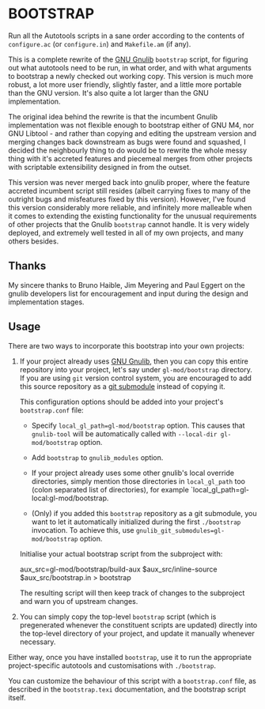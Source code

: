 BOOTSTRAP
=========

Run all the Autotools scripts in a sane order according to the contents
of `configure.ac` (or `configure.in`) and `Makefile.am` (if any).

This is a complete rewrite of the [GNU Gnulib][] `bootstrap` script, for
figuring out what autotools need to be run, in what order, and with what
arguments to bootstrap a newly checked out working copy. This version is
much more robust, a lot more user friendly, slightly faster, and a little
more portable than the GNU version.  It's also quite a lot larger than
the GNU implementation.

The original idea behind the rewrite is that the incumbent Gnulib
implementation was not flexible enough to bootstrap either of GNU M4,
nor GNU Libtool - and rather than copying and editing the upstream
version and merging changes back downstream as bugs were found and
squashed, I decided the neighbourly thing to do would be to rewrite the
whole messy thing with it's accreted features and piecemeal merges from
other projects with scriptable extensibility designed in from the
outset.

This version was never merged back into gnulib proper, where the feature
accreted incumbent script still resides (albeit carrying fixes to many of
the outright bugs and misfeatures fixed by this version).  However, I've
found this version considerably more reliable, and infinitely more
malleable when it comes to extending the existing functionality for the
unusual requirements of other projects that the Gnulib `bootstrap` cannot
handle.  It is very widely deployed, and extremely well tested in all of
my own projects, and many others besides.

Thanks
------

My sincere thanks to Bruno Haible, Jim Meyering and Paul Eggert on the
gnulib developers list for encouragement and input during the design and
implementation stages.

Usage
-----

There are two ways to incorporate this bootstrap into your own projects:

1. If your project already uses [GNU Gnulib], then you can copy this
   entire repository into your project, let's say under
   `gl-mod/bootstrap` directory.  If you are using `git` version control
   system, you are encouraged to add this source repository as a
   [git submodule][] instead of copying it.

   This configuration options should be added into your project's
   `bootstrap.conf` file:

   * Specify `local_gl_path=gl-mod/bootstrap` option.  This causes that
     `gnulib-tool` will be automatically called with
     `--local-dir gl-mod/bootstrap` option.

   * Add `bootstrap` to `gnulib_modules` option.

   * If your project already uses some other gnulib's local override
     directories, simply mention those directories in `local_gl_path` too (colon
     separated list of directories), for example
     `local_gl_path=gl-local:gl-mod/bootstrap.

   * (Only) if you added this `bootstrap` repository as a git submodule, you
     want to let it automatically initialized during the first `./bootstrap`
     invocation.  To achieve this, use `gnulib_git_submodules=gl-mod/bootstrap`
     option.

   Initialise your actual bootstrap script from the subproject with:

      aux_src=gl-mod/bootstrap/build-aux
      $aux_src/inline-source $aux_src/bootstrap.in > bootstrap

   The resulting script will then keep track of changes to the
   subproject and warn you of upstream changes.

2. You can simply copy the top-level `bootstrap` script (which is
   pregenerated whenever the constituent scripts are updated) directly
   into the top-level directory of your project, and update it manually
   whenever necessary.

Either way, once you have installed `bootstrap`, use it to run the
appropriate project-specific autotools and customisations with
`./bootstrap`.

You can customize the behaviour of this script with a `bootstrap.conf` file,
as described in the `bootstrap.texi` documentation, and the bootstrap
script itself.


[gnu gnulib]: http://gnu.org/s/gnulib
[git submodule]: https://git-scm.com/docs/git-submodule
